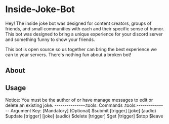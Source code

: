 # Inside-Joke-Bot
Hey! The inside joke bot was designed for content creators, groups of friends, and small communities with each and their specific sense of humor. This bot was designed to bring a unique experience for your discord server and something funny to show your friends. 

This bot is open source so us together can bring the best experience we can to your servers. There's nothing fun about a broken bot!

## About 

## Usage 
Notice: You must be the author of or have manage messages to edit or delete an existing joke.
---------------:tools: Commands :tools:---------------
Argument Key: [Mandatory] (Optional)
$submit [trigger] [joke] (audio)
$update [trigger] [joke] (audio)
$delete [trigger]
$get [trigger]
$stop
$leave
